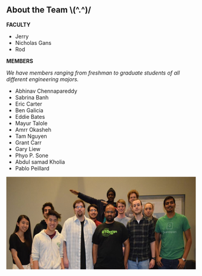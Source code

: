 ## About the Team \\(^.^)/
**FACULTY**

- Jerry 
- Nicholas Gans 
- Rod 


**MEMBERS**

 *We have members ranging from freshman to graduate students of all different engineering majors.*

- Abhinav Chennapareddy
- Sabrina Banh 
- Eric Carter
- Ben Galicia 
- Eddie Bates
- Mayur Talole
- Amrr Okasheh
- Tam Nguyen
- Grant Carr
- Gary Liew
- Phyo P. Sone
- Abdul samad Kholia
- Pablo Peillard

![Image](assets/images/Robosub_Team.png)